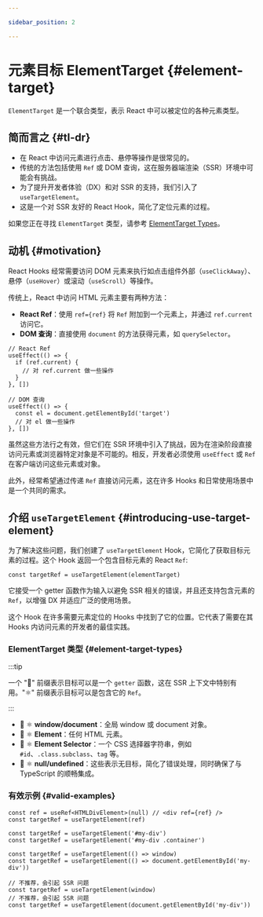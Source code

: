 ```yaml
---

sidebar_position: 2

---
```


# 元素目标 ElementTarget {#element-target}

`ElementTarget` 是一个联合类型，表示 React 中可以被定位的各种元素类型。

## 简而言之 {#tl-dr}

- 在 React 中访问元素进行点击、悬停等操作是很常见的。
- 传统的方法包括使用 `Ref` 或 DOM 查询，这在服务器端渲染（SSR）环境中可能会有挑战。
- 为了提升开发者体验（DX）和对 SSR 的支持，我们引入了 `useTargetElement`。
- 这是一个对 SSR 友好的 React Hook，简化了定位元素的过程。

如果您正在寻找 `ElementTarget` 类型，请参考 [ElementTarget Types](#element-target-types)。

## 动机 {#motivation}

React Hooks 经常需要访问 DOM 元素来执行如点击组件外部（`useClickAway`）、悬停（`useHover`）或滚动（`useScroll`）等操作。

传统上，React 中访问 HTML 元素主要有两种方法：

- **React Ref**：使用 `ref={ref}` 将 `Ref` 附加到一个元素上，并通过 `ref.current` 访问它。
- **DOM 查询**：直接使用 `document` 的方法获得元素，如 `querySelector`。

```tsx
// React Ref
useEffect(() => {
  if (ref.current) {
    // 对 ref.current 做一些操作
  }
}, [])

// DOM 查询
useEffect(() => {
  const el = document.getElementById('target')
  // 对 el 做一些操作
}, [])
```

虽然这些方法行之有效，但它们在 SSR 环境中引入了挑战，因为在渲染阶段直接访问元素或浏览器特定对象是不可能的。相反，开发者必须使用 `useEffect` 或 `Ref` 在客户端访问这些元素或对象。

此外，经常希望通过传递 `Ref` 直接访问元素，这在许多 Hooks 和日常使用场景中是一个共同的需求。

## 介绍 `useTargetElement` {#introducing-use-target-element}

为了解决这些问题，我们创建了 `useTargetElement` Hook，它简化了获取目标元素的过程。这个 Hook 返回一个包含目标元素的 React `Ref`:

```tsx
const targetRef = useTargetElement(elementTarget)
```

它接受一个 getter 函数作为输入以避免 SSR 相关的错误，并且还支持包含元素的 `Ref`，以增强 DX 并适应广泛的使用场景。

这个 Hook 在许多需要元素定位的 Hooks 中找到了它的位置。它代表了需要在其 Hooks 内访问元素的开发者的最佳实践。

### ElementTarget 类型 {#element-target-types}

:::tip

一个 "🚥" 前缀表示目标可以是一个 `getter` 函数，这在 SSR 上下文中特别有用。"⚛️" 前缀表示目标可以是包含它的 `Ref`。

:::

- 🚥 ⚛️ **window/document**：全局 window 或 document 对象。
- 🚥 ⚛️ **Element**：任何 HTML 元素。
- 🚥 ⚛️ **Element Selector**：一个 CSS 选择器字符串，例如 `#id`、`.class.subclass`、`tag` 等。
- 🚥 ⚛️ **null/undefined**：这些表示无目标，简化了错误处理，同时确保了与 TypeScript 的顺畅集成。

### 有效示例 {#valid-examples}

```tsx
const ref = useRef<HTMLDivElement>(null) // <div ref={ref} />
const targetRef = useTargetElement(ref)

const targetRef = useTargetElement('#my-div')
const targetRef = useTargetElement('#my-div .container')

const targetRef = useTargetElement(() => window)
const targetRef = useTargetElement(() => document.getElementById('my-div'))

// 不推荐，会引起 SSR 问题
const targetRef = useTargetElement(window)
// 不推荐，会引起 SSR 问题
const targetRef = useTargetElement(document.getElementById('my-div'))
```
